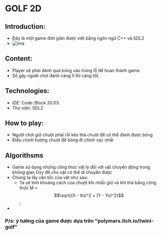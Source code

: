 # GOLF 2D
## Introduction:
- Đây là một game đơn giản được viết bằng ngôn ngữ C++ và SDL2
- ![ima](https://github.com/Ngtvu1752/Golf/assets/153152445/85365795-7fb0-49f6-98d1-48789248884c)
## Content:
- Player sẽ phải đánh quả bóng vào trúng lỗ để hoàn thành game.
- Số gậy người chơi đánh càng ít thì càng tốt.
## Technologies:
- _IDE_: Code::Block 20.03.
- _Thư viện_: SDL2
## How to play:
- Người chơi giữ chuột phải rồi kéo thả chuột để có thể đánh được bóng
- Điều chỉnh hướng chuột để bóng đi chính xác nhất
## Algorithsms
- Game sử dụng những công thức vật lý đối với vật chuyển động trong không gian Oxy để cho vật có thể di chuyển được
- Chúng ta lấy vận tốc của vật như sau:
   - Ta sẽ tính khoảng cách của chuột khi nhấn giữ và khi thả bằng công thức  M = $$\sqrt{(X - Xo)^2 + (Y - Yo)^2}$$;
- 
### P/s: ý tưởng của game được dựa trên "polymars.itch.io/twini-golf"
